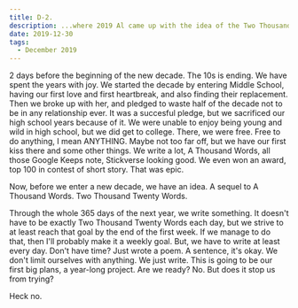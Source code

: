 ```yaml
---
title: D-2.
description: ...where 2019 Al came up with the idea of the Two Thousand Twenty Words project.
date: 2019-12-30
tags:
  - December 2019
---
```


2 days before the beginning of the new decade. The 10s is ending. We have spent the years with joy. We started the decade by entering Middle School, having our first love and first heartbreak, and also finding their replacement. Then we broke up with her, and pledged to waste half of the decade not to be in any relationship ever. It was a succesful pledge, but we sacrificed our high school years because of it. We were unable to enjoy being young and wild in high school, but we did get to college. There, we were free. Free to do anything, I mean ANYTHING. Maybe not too far off, but we have our first kiss there and some other things. We write a lot, A Thousand Words, all those Google Keeps note, Stickverse looking good. We even won an award, top 100 in contest of short story. That was epic. 

Now, before we enter a new decade, we have an idea. A sequel to A Thousand Words. Two Thousand Twenty Words.

Through the whole 365 days of the next year, we write something. It doesn't have to be exactly Two Thousand Twenty Words each day, but we strive to at least reach that goal by the end of the first week. If we manage to do that, then I'll probably make it a weekly goal. But, we have to write at least every day. Don't have time? Just wrote a poem. A sentence, it's okay. We don't limit ourselves with anything. We just write. This is going to be our first big plans, a year-long project. Are we ready? No. But does it stop us from trying?

Heck no. 
